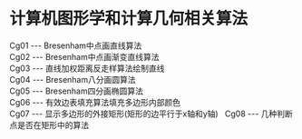 # 计算机图形学和计算几何相关算法

Cg01 --- Bresenham中点画直线算法  
Cg02 --- Bresenham中点画渐变直线算法  
Cg03 --- 直线加权距离反走样算法绘制直线  
Cg04 --- Bresenham八分画圆算法  
Cg05 --- Bresenham四分画椭圆算法  
Cg06 --- 有效边表填充算法填充多边形内部颜色  
Cg07 --- 显示多边形的外接矩形(矩形的边平行于x轴和y轴)  
Cg08 --- 几种判断点是否在矩形中的算法
